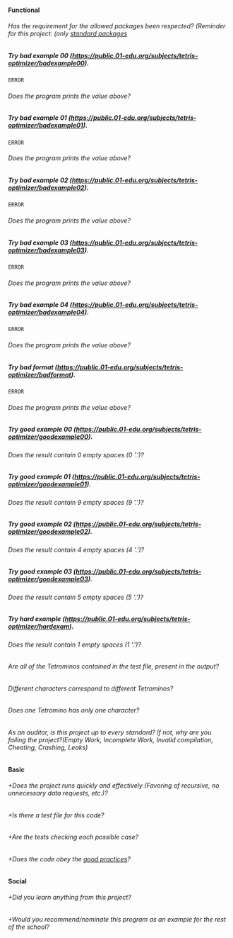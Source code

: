 #### Functional

###### Has the requirement for the allowed packages been respected? (Reminder for this project: (only [standard packages](https://golang.org/pkg/)

##### Try bad example 00 (https://public.01-edu.org/subjects/tetris-optimizer/badexample00).

`ERROR`

###### Does the program prints the value above?

##### Try bad example 01 (https://public.01-edu.org/subjects/tetris-optimizer/badexample01).

`ERROR`

###### Does the program prints the value above?

##### Try bad example 02 (https://public.01-edu.org/subjects/tetris-optimizer/badexample02).

`ERROR`

###### Does the program prints the value above?

##### Try bad example 03 (https://public.01-edu.org/subjects/tetris-optimizer/badexample03).

`ERROR`

###### Does the program prints the value above?

##### Try bad example 04 (https://public.01-edu.org/subjects/tetris-optimizer/badexample04).

`ERROR`

###### Does the program prints the value above?

##### Try bad format (https://public.01-edu.org/subjects/tetris-optimizer/badformat).

`ERROR`

###### Does the program prints the value above?

##### Try good example 00 (https://public.01-edu.org/subjects/tetris-optimizer/goodexample00).

###### Does the result contain 0 empty spaces (0 '.')?

##### Try good example 01 (https://public.01-edu.org/subjects/tetris-optimizer/goodexample01).

###### Does the result contain 9 empty spaces (9 '.')?

##### Try good example 02 (https://public.01-edu.org/subjects/tetris-optimizer/goodexample02).

###### Does the result contain 4 empty spaces (4 '.')?

##### Try good example 03 (https://public.01-edu.org/subjects/tetris-optimizer/goodexample03).

###### Does the result contain 5 empty spaces (5 '.')?

##### Try hard example (https://public.01-edu.org/subjects/tetris-optimizer/hardexam).

###### Does the result contain 1 empty spaces (1 '.')?

###### Are all of the Tetrominos contained in the test file, present in the output?

###### Different characters correspond to different Tetrominos?

###### Does one Tetromino has only one character?

###### As an auditor, is this project up to every standard? If not, why are you failing the project?(Empty Work, Incomplete Work, Invalid compilation, Cheating, Crashing, Leaks)

#### Basic

###### +Does the project runs quickly and effectively (Favoring of recursive, no unnecessary data requests, etc.)?

###### +Is there a test file for this code?

###### +Are the tests checking each possible case?

###### +Does the code obey the [good practices](https://public.01-edu.org/subjects/good-practices.en)?

#### Social

###### +Did you learn anything from this project?

###### +Would you recommend/nominate this program as an example for the rest of the school?
